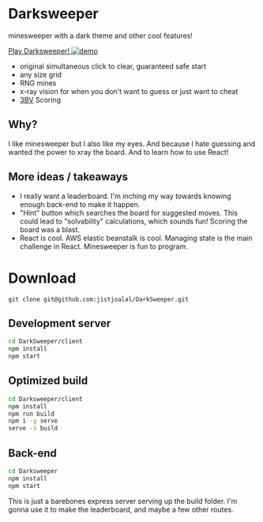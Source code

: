 # Darksweeper
minesweeper with a dark theme and other cool features!

[Play Darksweeper!
![demo](https://i.gyazo.com/5f357692c2dae9806ea7e882a867847c.png)
](http://darksweeper.com)



- original simultaneous click to clear, guaranteed safe start
- any size grid
- RNG mines
- x-ray vision for when you don't want to guess or just want to cheat
- [3BV](http://www.minesweeper.info/wiki/3BV) Scoring

## Why?
I like minesweeper but I also like my eyes. And because I hate guessing and
wanted the power to xray the board. And to learn how to use React!

## More ideas / takeaways
- I really want a leaderboard. I'm inching my way towards knowing enough
back-end to make it happen.
- "Hint" button which searches the board for suggested moves. This could lead
to "solvability" calculations, which sounds fun! Scoring the board was a blast.
- React is cool. AWS elastic beanstalk is cool. Managing state is the main
challenge in React. Minesweeper is fun to program.

# Download
`git clone git@github.com:jistjoalal/DarkSweeper.git`

## Development server
```sh
cd DarkSweeper/client
npm install
npm start
```

## Optimized build
```sh
cd Darksweeper/client
npm install
npm run build
npm i -g serve
serve -s build
```

## Back-end
```sh
cd Darksweeper
npm install
npm start
```
This is just a barebones express server serving up the build folder. I'm gonna
use it to make the leaderboard, and maybe a few other routes.